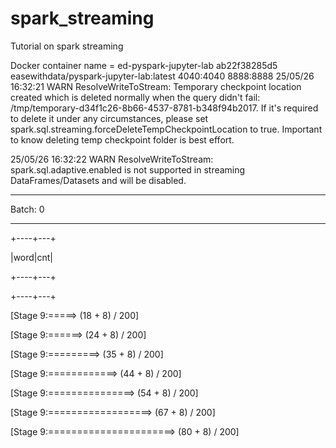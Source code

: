 # spark_streaming
Tutorial on spark streaming


Docker container name = ed-pyspark-jupyter-lab
ab22f38285d5
easewithdata/pyspark-jupyter-lab:latest
4040:4040⁠
8888:8888⁠
25/05/26 16:32:21 WARN ResolveWriteToStream: Temporary checkpoint location created which is deleted normally when the query didn't fail: /tmp/temporary-d34f1c26-8b66-4537-8781-b348f94b2017. If it's required to delete it under any circumstances, please set spark.sql.streaming.forceDeleteTempCheckpointLocation to true. Important to know deleting temp checkpoint folder is best effort.


25/05/26 16:32:22 WARN ResolveWriteToStream: spark.sql.adaptive.enabled is not supported in streaming DataFrames/Datasets and will be disabled.


-------------------------------------------


Batch: 0


-------------------------------------------


+----+---+


|word|cnt|


+----+---+


+----+---+






[Stage 9:=====> (18 + 8) / 200]




[Stage 9:======> (24 + 8) / 200]




[Stage 9:=========> (35 + 8) / 200]




[Stage 9:============> (44 + 8) / 200]




[Stage 9:===============> (54 + 8) / 200]




[Stage 9:==================> (67 + 8) / 200]




[Stage 9:======================> (80 + 8) / 200]


